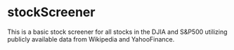 # stockScreener
This is a basic stock screener for all stocks in the DJIA and S&amp;P500 utilizing publicly available data from Wikipedia and YahooFinance.
